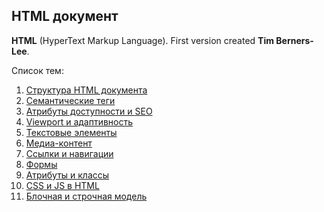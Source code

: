 ## HTML документ #

**HTML** (HyperText Markup Language). First version created **Tim Berners-Lee**.

Список тем:

1. [Структура HTML документа](1.%20Structure%20HTML%20document.md)
2. [Семантические теги](2.%20Semantic%20tags.md)
3. [Атрибуты доступности и SEO](3.%20Attributes%20accessibility%20and%20SEO.md)
4. [Viewport и адаптивность](4.%20Viewport%20and%20adaptability.md)
5. [Текстовые элементы](5.%20Text%20elements.md)
6. [Медиа-контент](6.%20Media%20content.md)
7. [Ссылки и навигации](7.%20Link%20and%20navigation.md)
8. [Формы](8.%20Forms.md)
9. [Атрибуты и классы](9.%20Attributes%20and%20classes.md)
10. [CSS и JS в HTML](10.%20CSS%20and%20JS.md)
11. [Блочная и строчная модель](11.%20Block%20and%20inline%20elements.md)